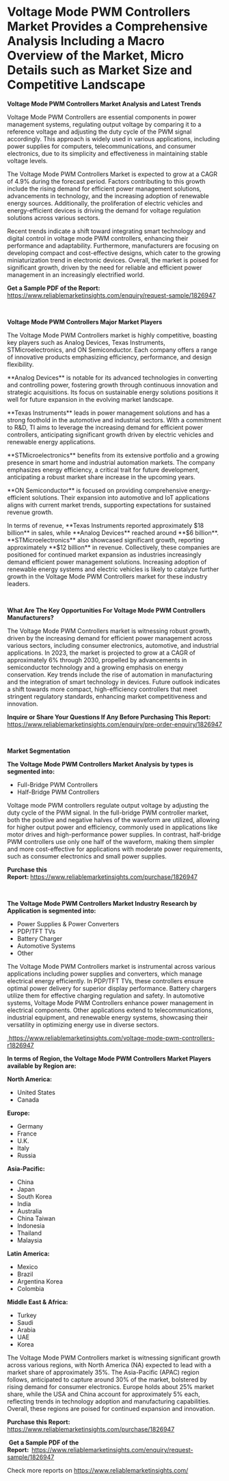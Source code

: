 <p><h1>Voltage Mode PWM Controllers Market Provides a Comprehensive Analysis Including a Macro Overview of the Market, Micro Details such as Market Size and Competitive Landscape</h1></p><p><strong>Voltage Mode PWM Controllers Market Analysis and Latest Trends</strong></p>
<p><p>Voltage Mode PWM Controllers are essential components in power management systems, regulating output voltage by comparing it to a reference voltage and adjusting the duty cycle of the PWM signal accordingly. This approach is widely used in various applications, including power supplies for computers, telecommunications, and consumer electronics, due to its simplicity and effectiveness in maintaining stable voltage levels.</p><p>The Voltage Mode PWM Controllers Market is expected to grow at a CAGR of 4.9% during the forecast period. Factors contributing to this growth include the rising demand for efficient power management solutions, advancements in technology, and the increasing adoption of renewable energy sources. Additionally, the proliferation of electric vehicles and energy-efficient devices is driving the demand for voltage regulation solutions across various sectors.</p><p>Recent trends indicate a shift toward integrating smart technology and digital control in voltage mode PWM controllers, enhancing their performance and adaptability. Furthermore, manufacturers are focusing on developing compact and cost-effective designs, which cater to the growing miniaturization trend in electronic devices. Overall, the market is poised for significant growth, driven by the need for reliable and efficient power management in an increasingly electrified world.</p></p>
<p><strong>Get a Sample PDF of the Report:&nbsp;</strong> <a href="https://www.reliablemarketinsights.com/enquiry/request-sample/1826947?utm_campaign=2630&utm_medium=2&utm_source=Github&utm_content=ia&utm_term=06042025&utm_id=voltage-mode-pwm-controllers">https://www.reliablemarketinsights.com/enquiry/request-sample/1826947</a></p>
<p>&nbsp;</p>
<p><strong>Voltage Mode PWM Controllers Major Market Players</strong></p>
<p><p>The Voltage Mode PWM Controllers market is highly competitive, boasting key players such as Analog Devices, Texas Instruments, STMicroelectronics, and ON Semiconductor. Each company offers a range of innovative products emphasizing efficiency, performance, and design flexibility.</p><p>**Analog Devices** is notable for its advanced technologies in converting and controlling power, fostering growth through continuous innovation and strategic acquisitions. Its focus on sustainable energy solutions positions it well for future expansion in the evolving market landscape.</p><p>**Texas Instruments** leads in power management solutions and has a strong foothold in the automotive and industrial sectors. With a commitment to R&D, TI aims to leverage the increasing demand for efficient power controllers, anticipating significant growth driven by electric vehicles and renewable energy applications.</p><p>**STMicroelectronics** benefits from its extensive portfolio and a growing presence in smart home and industrial automation markets. The company emphasizes energy efficiency, a critical trait for future development, anticipating a robust market share increase in the upcoming years.</p><p>**ON Semiconductor** is focused on providing comprehensive energy-efficient solutions. Their expansion into automotive and IoT applications aligns with current market trends, supporting expectations for sustained revenue growth.</p><p>In terms of revenue, **Texas Instruments reported approximately $18 billion** in sales, while **Analog Devices** reached around **$6 billion**. **STMicroelectronics** also showcased significant growth, reporting approximately **$12 billion** in revenue. Collectively, these companies are positioned for continued market expansion as industries increasingly demand efficient power management solutions. Increasing adoption of renewable energy systems and electric vehicles is likely to catalyze further growth in the Voltage Mode PWM Controllers market for these industry leaders.</p></p>
<p>&nbsp;</p>
<p><strong>What Are The Key Opportunities For Voltage Mode PWM Controllers Manufacturers?</strong></p>
<p><p>The Voltage Mode PWM Controllers market is witnessing robust growth, driven by the increasing demand for efficient power management across various sectors, including consumer electronics, automotive, and industrial applications. In 2023, the market is projected to grow at a CAGR of approximately 6% through 2030, propelled by advancements in semiconductor technology and a growing emphasis on energy conservation. Key trends include the rise of automation in manufacturing and the integration of smart technology in devices. Future outlook indicates a shift towards more compact, high-efficiency controllers that meet stringent regulatory standards, enhancing market competitiveness and innovation.</p></p>
<p><strong>Inquire or Share Your Questions If Any Before Purchasing This Report:</strong> <a href="https://www.reliablemarketinsights.com/enquiry/pre-order-enquiry/1826947?utm_campaign=2630&utm_medium=2&utm_source=Github&utm_content=ia&utm_term=06042025&utm_id=voltage-mode-pwm-controllers">https://www.reliablemarketinsights.com/enquiry/pre-order-enquiry/1826947</a></p>
<p>&nbsp;</p>
<p><strong>Market Segmentation</strong></p>
<p><strong>The Voltage Mode PWM Controllers Market Analysis by types is segmented into:</strong></p>
<p><ul><li>Full-Bridge PWM Controllers</li><li>Half-Bridge PWM Controllers</li></ul></p>
<p><p>Voltage mode PWM controllers regulate output voltage by adjusting the duty cycle of the PWM signal. In the full-bridge PWM controller market, both the positive and negative halves of the waveform are utilized, allowing for higher output power and efficiency, commonly used in applications like motor drives and high-performance power supplies. In contrast, half-bridge PWM controllers use only one half of the waveform, making them simpler and more cost-effective for applications with moderate power requirements, such as consumer electronics and small power supplies.</p></p>
<p><strong>Purchase this Report:&nbsp;</strong><a href="https://www.reliablemarketinsights.com/purchase/1826947?utm_campaign=2630&utm_medium=2&utm_source=Github&utm_content=ia&utm_term=06042025&utm_id=voltage-mode-pwm-controllers">https://www.reliablemarketinsights.com/purchase/1826947</a></p>
<p>&nbsp;</p>
<p><strong>The Voltage Mode PWM Controllers Market Industry Research by Application is segmented into:</strong></p>
<p><ul><li>Power Supplies & Power Converters</li><li>PDP/TFT TVs</li><li>Battery Charger</li><li>Automotive Systems</li><li>Other</li></ul></p>
<p><p>The Voltage Mode PWM Controllers market is instrumental across various applications including power supplies and converters, which manage electrical energy efficiently. In PDP/TFT TVs, these controllers ensure optimal power delivery for superior display performance. Battery chargers utilize them for effective charging regulation and safety. In automotive systems, Voltage Mode PWM Controllers enhance power management in electrical components. Other applications extend to telecommunications, industrial equipment, and renewable energy systems, showcasing their versatility in optimizing energy use in diverse sectors.</p></p>
<p><a href="https://www.reliablemarketinsights.com/voltage-mode-pwm-controllers-r1826947?utm_campaign=2630&utm_medium=2&utm_source=Github&utm_content=ia&utm_term=06042025&utm_id=voltage-mode-pwm-controllers">&nbsp;https://www.reliablemarketinsights.com/voltage-mode-pwm-controllers-r1826947</a></p>
<p><strong>In terms of Region, the Voltage Mode PWM Controllers Market Players available by Region are:</strong></p>
<p>
    <p> <strong> North America: </strong>
        <ul>
            <li>United States</li>
            <li>Canada</li>
        </ul>
        </p> 
    <p> <strong> Europe: </strong>
        <ul>
            <li>Germany</li>
            <li>France</li>
            <li>U.K.</li>
            <li>Italy</li>
            <li>Russia</li>
        </ul>
        </p> 
    <p> <strong> Asia-Pacific: </strong>
        <ul>
            <li>China</li>
            <li>Japan</li>
            <li>South Korea</li>
            <li>India</li>
            <li>Australia</li>
            <li>China Taiwan</li>
            <li>Indonesia</li>
            <li>Thailand</li>
            <li>Malaysia</li>
        </ul>
        </p> 
    <p> <strong> Latin America: </strong>
        <ul>
            <li>Mexico</li>
            <li>Brazil</li>
            <li>Argentina Korea</li>
            <li>Colombia</li>
        </ul>
        </p> 
    <p> <strong> Middle East & Africa: </strong>
        <ul>
            <li>Turkey</li>
            <li>Saudi</li>
            <li>Arabia</li>
            <li>UAE</li>
            <li>Korea</li>
        </ul>
    </p>
    </p>
<p><p>The Voltage Mode PWM Controllers market is witnessing significant growth across various regions, with North America (NA) expected to lead with a market share of approximately 35%. The Asia-Pacific (APAC) region follows, anticipated to capture around 30% of the market, bolstered by rising demand for consumer electronics. Europe holds about 25% market share, while the USA and China account for approximately 5% each, reflecting trends in technology adoption and manufacturing capabilities. Overall, these regions are poised for continued expansion and innovation.</p></p>
<p><strong>Purchase this Report: </strong><a href="https://www.reliablemarketinsights.com/purchase/1826947?utm_campaign=2630&utm_medium=2&utm_source=Github&utm_content=ia&utm_term=06042025&utm_id=voltage-mode-pwm-controllers">https://www.reliablemarketinsights.com/purchase/1826947</a></p>
<p>&nbsp;<strong>Get a Sample PDF of the Report:&nbsp;&nbsp;</strong><a href="https://www.reliablemarketinsights.com/enquiry/request-sample/1826947?utm_campaign=2630&utm_medium=2&utm_source=Github&utm_content=ia&utm_term=06042025&utm_id=voltage-mode-pwm-controllers">https://www.reliablemarketinsights.com/enquiry/request-sample/1826947</a></p>
<p><strong></strong></p>
<p>Check more reports on <a href="https://www.reliablemarketinsights.com/?utm_campaign=2630&utm_medium=2&utm_source=Github&utm_content=ia&utm_term=06042025&utm_id=voltage-mode-pwm-controllers">https://www.reliablemarketinsights.com/</a></p>